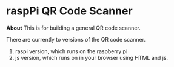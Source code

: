 # raspPi QR Code Scanner

**About**
This is for building a general QR code scanner.

There are currently to versions of the QR code scanner.
1. raspi version, which runs on the raspberry pi 
2. js version, which runs on in your browser using HTML and js.